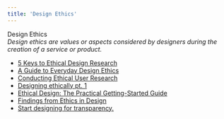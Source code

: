 ```yaml
---
title: 'Design Ethics'
---
```


Design Ethics  
_Design ethics are values or aspects considered by designers during the creation of a service or product._

*   [5 Keys to Ethical Design Research](https://www.uxmatters.com/mt/archives/2019/09/5-keys-to-ethical-design-research.php)
*   [A Guide to Everyday Design Ethics](https://www.invisionapp.com/blog/guide-everyday-design-ethics/)
*   [Conducting Ethical User Research](https://www.interaction-design.org/literature/article/conducting-ethical-user-research)
*   [Designing ethically pt. 1](https://uxdesign.cc/designing-ethically-pt-1-9800bfbc86a3)
*   [Ethical Design: The Practical Getting-Started Guide](https://www.smashingmagazine.com/2018/03/ethical-design-practical-getting-started-guide/)
*   [Findings from Ethics in Design](https://uxdesign.cc/findings-from-ethics-in-design-21ba274315d4)
*   [Start designing for transparency.](https://medium.com/artefact-stories/stop-designing-for-delight-start-designing-for-transparency-39113cf8014)
